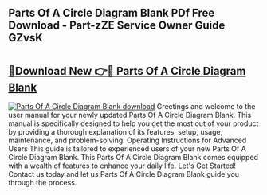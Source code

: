 ## Parts Of A Circle Diagram Blank PDf Free Download - Part-zZE Service Owner Guide GZvsK

# <h2><a href="http://dfiwjw9.blite.top/?on=Parts+Of+A+Circle+Diagram+Blank">🔗Download New 👉🔴 Parts Of A Circle Diagram Blank</a></h2>

[![Parts Of A Circle Diagram Blank download](https://i.imgur.com/lujVjoI.png)](http://dfiwjw9.blite.top/?on=Parts+Of+A+Circle+Diagram+Blank)
Greetings and welcome to the user manual for your newly updated Parts Of A Circle Diagram Blank. This manual is specifically designed to help you get the most out of your product by providing a thorough explanation of its features, setup, usage, maintenance, and problem-solving. Operating Instructions for Advanced Users This guide is tailored to experienced users of your new Parts Of A Circle Diagram Blank. This Parts Of A Circle Diagram Blank comes equipped with a wealth of features to enhance your daily life. Let's Get Started! Contact us today and let us Parts Of A Circle Diagram Blank guide you through the process.

